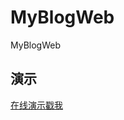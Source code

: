 # MyBlogWeb
MyBlogWeb


## 演示 


<a href=" https://object-summer.github.io/MyBlogWeb/" target=_blank>在线演示戳我</a>
